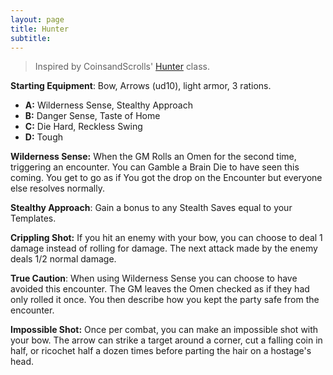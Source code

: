 ```yaml
---
layout: page
title: Hunter
subtitle:
---
```

>Inspired by CoinsandScrolls' [Hunter](https://coinsandscrolls.blogspot.com/2018/06/osr-iron-gates-merchants-hunters-and.html) class.

**Starting Equipment**: Bow, Arrows (ud10), light armor, 3 rations.

- **A:** Wilderness Sense, Stealthy Approach
- **B:** Danger Sense, Taste of Home
- **C:** Die Hard, Reckless Swing
- **D:** Tough

**Wilderness Sense:** When the GM Rolls an Omen for the second time, triggering an encounter. You can Gamble a Brain Die to have seen this coming. You get to go as if You got the drop on the Encounter but everyone else resolves normally.

**Stealthy Approach**: Gain a bonus to any Stealth Saves equal to your Templates.

**Crippling Shot:** If you hit an enemy with your bow, you can choose to deal 1 damage instead of rolling for damage. The next attack made by the enemy deals 1/2 normal damage.

**True Caution**: When using Wilderness Sense you can choose to have avoided this encounter. The GM leaves the Omen checked as if they had only rolled it once. You then describe how you kept the party safe from the encounter.

**Impossible Shot:** Once per combat, you can make an impossible shot with your bow. The arrow can strike a target around a corner, cut a falling coin in half, or ricochet half a dozen times before parting the hair on a hostage's head.